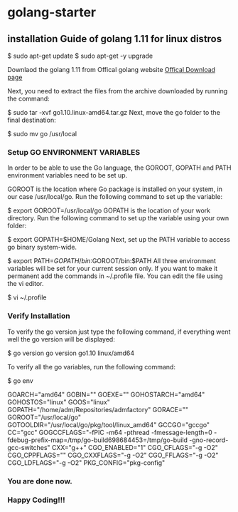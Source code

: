 # golang-starter

## installation Guide of golang 1.11 for linux distros

$ sudo apt-get update
$ sudo apt-get -y upgrade

Downlaod the golang 1.11 from Offical golang website [Offical Download page](https://golang.org/dl/)

Next, you need to extract the files from the archive downloaded by running the command:

$ sudo tar -xvf go1.10.linux-amd64.tar.gz
Next, move the go folder to the final destination:

$ sudo mv go /usr/local

### Setup GO ENVIRONMENT VARIABLES

In order to be able to use the Go language, the GOROOT, GOPATH and PATH environment variables need to be set up.

GOROOT is the location where Go package is installed on your system, in our case /usr/local/go. Run the following command to set up the variable:

$ export GOROOT=/usr/local/go
GOPATH is the location of your work directory. Run the following command to set up the variable using your own folder:

$ export GOPATH=$HOME/Golang
Next, set up the PATH variable to access go binary system-wide.

$ export PATH=$GOPATH/bin:$GOROOT/bin:$PATH
All three environment variables will be set for your current session only. If you want to make it permanent add the commands in ~/.profile file. You can edit the file using the vi editor.

$ vi ~/.profile

### Verify Installation
To verify the go version just type the following command, if everything went well the go version will be displayed:

$ go version
go version go1.10 linux/amd64

To verify all the go variables, run the following command:

$ go env

GOARCH="amd64"
GOBIN=""
GOEXE=""
GOHOSTARCH="amd64"
GOHOSTOS="linux"
GOOS="linux"
GOPATH="/home/adm/Repositories/admfactory"
GORACE=""
GOROOT="/usr/local/go"
GOTOOLDIR="/usr/local/go/pkg/tool/linux_amd64"
GCCGO="gccgo"
CC="gcc"
GOGCCFLAGS="-fPIC -m64 -pthread -fmessage-length=0 -fdebug-prefix-map=/tmp/go-build698684453=/tmp/go-build -gno-record-gcc-switches"
CXX="g++"
CGO_ENABLED="1"
CGO_CFLAGS="-g -O2"
CGO_CPPFLAGS=""
CGO_CXXFLAGS="-g -O2"
CGO_FFLAGS="-g -O2"
CGO_LDFLAGS="-g -O2"
PKG_CONFIG="pkg-config"



### You are done now.
### Happy Coding!!!

